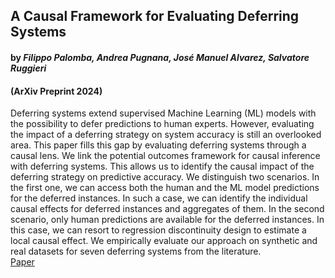 ## A Causal Framework for Evaluating Deferring Systems
#### by _Filippo Palomba, Andrea Pugnana, José Manuel Alvarez, Salvatore Ruggieri_ 
#### (ArXiv Preprint 2024)
Deferring systems extend supervised Machine Learning (ML) models with the possibility to defer predictions to human experts. However, evaluating the impact of a deferring strategy on system accuracy is still an overlooked area. This paper fills this gap by evaluating deferring systems through a causal lens. We link the potential outcomes framework for causal inference with deferring systems. This allows us to identify the causal impact of the deferring strategy on predictive accuracy. We distinguish two scenarios. In the first one, we can access both the human and the ML model predictions for the deferred instances. In such a case, we can identify the individual causal effects for deferred instances and aggregates of them. In the second scenario, only human predictions are available for the deferred instances. In this case, we can resort to regression discontinuity design to estimate a local causal effect. We empirically evaluate our approach on synthetic and real datasets for seven deferring systems from the literature.
\
[Paper](https://github.com/nobias-project/Publications/blob/main/palomba2024causal.pdf)
